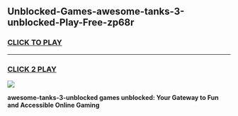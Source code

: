 
## Unblocked-Games-awesome-tanks-3-unblocked-Play-Free-zp68r
<h3>
<a href="https://premium76.site?title=awesome-tanks-3-unblocked&ref=21A">CLICK TO PLAY</a></h3>
<hr>

<h3>
<a href="https://premium76.site?title=awesome-tanks-3-unblocked&ref=21A">CLICK 2 PLAY</a>
  
</h3>

<a href="https://premium76.site?title=awesome-tanks-3-unblocked&ref=21A"><img src="https://clearcache.store/games.png"></a>


**awesome-tanks-3-unblocked games unblocked: Your Gateway to Fun and Accessible Online Gaming**
